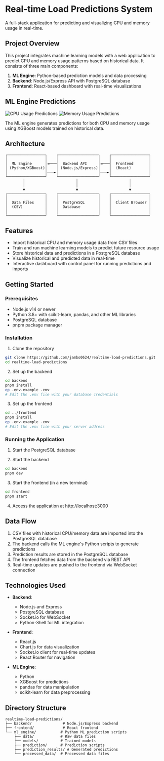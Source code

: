 # Real-time Load Predictions System

A full-stack application for predicting and visualizing CPU and memory usage in real-time.

## Project Overview

This project integrates machine learning models with a web application to predict CPU and memory usage patterns based on historical data. It consists of three main components:

1. **ML Engine**: Python-based prediction models and data processing
2. **Backend**: Node.js/Express API with PostgreSQL database
3. **Frontend**: React-based dashboard with real-time visualizations

## ML Engine Predictions

![CPU Usage Predictions](ml_engine/prediction_results/average_usage_cpu-xgb-DrrEIEW-predictions.png)
![Memory Usage Predictions](ml_engine/prediction_results/average_usage_memory-xgb-DrrEIEW-predictions.png)

The ML engine generates predictions for both CPU and memory usage using XGBoost models trained on historical data. 


## Architecture

```
┌─────────────────┐    ┌──────────────────┐    ┌─────────────────┐
│                 │    │                  │    │                 │
│  ML Engine      │◄───┤  Backend API     │◄───┤  Frontend       │
│ (Python/XGBoost)│    │ (Node.js/Express)│    │  (React)        │
│                 │───►│                  │───►│                 │
└─────────────────┘    └──────────────────┘    └─────────────────┘
        │                       │                       │
        │                       │                       │
        ▼                       ▼                       ▼
┌─────────────────┐    ┌──────────────────┐    ┌─────────────────┐
│                 │    │                  │    │                 │
│  Data Files     │    │  PostgreSQL      │    │  Client Browser │
│  (CSV)          │    │  Database        │    │                 │
│                 │    │                  │    │                 │
└─────────────────┘    └──────────────────┘    └─────────────────┘
```

## Features

- Import historical CPU and memory usage data from CSV files
- Train and run machine learning models to predict future resource usage
- Store historical data and predictions in a PostgreSQL database
- Visualize historical and predicted data in real-time
- Interactive dashboard with control panel for running predictions and imports

## Getting Started

### Prerequisites

- Node.js v14 or newer
- Python 3.8+ with scikit-learn, pandas, and other ML libraries
- PostgreSQL database
- pnpm package manager

### Installation

1. Clone the repository
```bash
git clone https://github.com/jambo0624/realtime-load-predictions.git
cd realtime-load-predictions
```

2. Set up the backend
```bash
cd backend
pnpm install
cp .env.example .env
# Edit the .env file with your database credentials
```

3. Set up the frontend
```bash
cd ../frontend
pnpm install
cp .env.example .env
# Edit the .env file with your server address
```

### Running the Application

1. Start the PostgreSQL database

2. Start the backend
```bash
cd backend
pnpm dev
```

3. Start the frontend (in a new terminal)
```bash
cd frontend
pnpm start
```

4. Access the application at http://localhost:3000

## Data Flow

1. CSV files with historical CPU/memory data are imported into the PostgreSQL database
2. The backend calls the ML engine's Python scripts to generate predictions
3. Prediction results are stored in the PostgreSQL database
4. The frontend fetches data from the backend via REST API
5. Real-time updates are pushed to the frontend via WebSocket connection

## Technologies Used

- **Backend**:
  - Node.js and Express
  - PostgreSQL database
  - Socket.io for WebSocket
  - Python-Shell for ML integration

- **Frontend**:
  - React.js
  - Chart.js for data visualization
  - Socket.io client for real-time updates
  - React Router for navigation

- **ML Engine**:
  - Python
  - XGBoost for predictions
  - pandas for data manipulation
  - scikit-learn for data preprocessing

## Directory Structure

```
realtime-load-predictions/
├── backend/              # Node.js/Express backend
├── frontend/             # React frontend
└── ml_engine/           # Python ML prediction scripts
    ├── data/            # Raw data files
    ├── models/          # Trained models
    ├── prediction/      # Prediction scripts
    ├── prediction_results/ # Generated predictions
    └── processed_data/  # Processed data files
```
